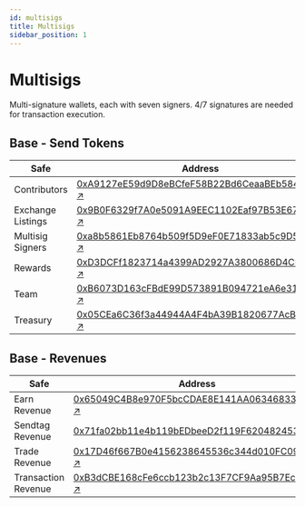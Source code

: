 ```yaml
---
id: multisigs
title: Multisigs
sidebar_position: 1
---
```


# Multisigs

Multi-signature wallets, each with seven signers. 4/7 signatures are needed for transaction execution.

## Base - Send Tokens

| Safe | Address |
|------|---------|
| Contributors | <a href="https://basescan.org/address/0xA9127eE59d9D8eBCfeF58B22Bd6CeaaBEb584A3C" class="multisig-token-link" target="_blank">0xA9127eE59d9D8eBCfeF58B22Bd6CeaaBEb584A3C ↗</a> |
| Exchange Listings | <a href="https://basescan.org/address/0x9B0F6329f7A0e5091A9EEC1102Eaf97B53E67447" class="multisig-token-link" target="_blank">0x9B0F6329f7A0e5091A9EEC1102Eaf97B53E67447 ↗</a> |
| Multisig Signers | <a href="https://basescan.org/address/0xa8b5861Eb8764b509f5D9eF0E71833ab5c9D547D" class="multisig-token-link" target="_blank">0xa8b5861Eb8764b509f5D9eF0E71833ab5c9D547D ↗</a> |
| Rewards | <a href="https://basescan.org/address/0xD3DCFf1823714a4399AD2927A3800686D4CEB53A" class="multisig-token-link" target="_blank">0xD3DCFf1823714a4399AD2927A3800686D4CEB53A ↗</a> |
| Team | <a href="https://basescan.org/address/0xB6073D163cFBdE99D573891B094721eA6e319b57" class="multisig-token-link" target="_blank">0xB6073D163cFBdE99D573891B094721eA6e319b57 ↗</a> |
| Treasury | <a href="https://basescan.org/address/0x05CEa6C36f3a44944A4F4bA39B1820677AcB97EE" class="multisig-token-link" target="_blank">0x05CEa6C36f3a44944A4F4bA39B1820677AcB97EE ↗</a> |

## Base - Revenues

| Safe | Address |
|------|---------|
| Earn Revenue | <a href="https://basescan.org/address/0x65049C4B8e970F5bcCDAE8E141AA06346833CeC4" class="multisig-revenue-link" target="_blank">0x65049C4B8e970F5bcCDAE8E141AA06346833CeC4 ↗</a> |
| Sendtag Revenue | <a href="https://basescan.org/address/0x71fa02bb11e4b119bEDbeeD2f119F62048245301" class="multisig-revenue-link" target="_blank">0x71fa02bb11e4b119bEDbeeD2f119F62048245301 ↗</a> |
| Trade Revenue | <a href="https://basescan.org/address/0x17D46f667B0e4156238645536c344d010FC099d7" class="multisig-revenue-link" target="_blank">0x17D46f667B0e4156238645536c344d010FC099d7 ↗</a> |
| Transaction Revenue | <a href="https://basescan.org/address/0xB3dCBE168cFe6ccb123b2c13F7CF9Aa95B7Ec5aE" class="multisig-revenue-link" target="_blank">0xB3dCBE168cFe6ccb123b2c13F7CF9Aa95B7Ec5aE ↗</a> |